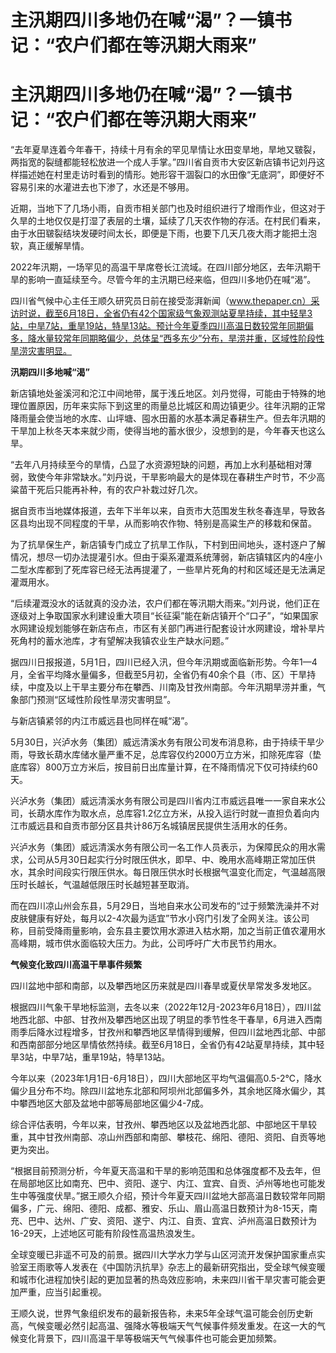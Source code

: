 # 主汛期四川多地仍在喊“渴”？一镇书记：“农户们都在等汛期大雨来”

# 主汛期四川多地仍在喊“渴”？一镇书记：“农户们都在等汛期大雨来”

“去年夏旱连着今年春干，持续十月有余的罕见旱情让水田变旱地，旱地又皲裂，两指宽的裂缝都能轻松放进一个成人手掌。”四川省自贡市大安区新店镇书记刘丹这样描述她在村里走访时看到的情形。她形容干涸裂口的水田像“无底洞”，即便好不容易引来的水灌进去也下渗了，水还是不够用。

近期，当地下了几场小雨，自贡市相关部门也及时组织进行了增雨作业，但这对于久旱的土地仅仅是打湿了表层的土壤，延续了几天农作物的存活。在村民们看来，由于水田皲裂结块发硬时间太长，即便是下雨，也要下几天几夜大雨才能把土泡软，真正缓解旱情。

2022年汛期，一场罕见的高温干旱席卷长江流域。在四川部分地区，去年汛期干旱的影响一直延续至今。尽管今年的主汛期已经来临，但四川多地仍在喊“渴”。

四川省气候中心主任王顺久研究员日前在接受澎湃新闻（www.thepaper.cn）采访时说，截至6月18日，全省仍有42个国家级气象观测站夏旱持续，其中轻旱3站，中旱7站，重旱19站，特旱13站。预计今年夏季四川高温日数较常年同期偏多，降水量较常年同期略偏少，总体呈“西多东少”分布，旱涝并重，区域性阶段性旱涝灾害明显。

**汛期四川多地喊“渴”**

新店镇地处釜溪河和沱江中间地带，属于浅丘地区。刘丹觉得，可能由于特殊的地理位置原因，历年来实际下到这里的雨量总比城区和周边镇更少。往年汛期的正常降雨量会使当地的水库、山坪塘、囤水田蓄的水基本满足春耕生产。但去年汛期的干旱加上秋冬天本来就少雨，使得当地的蓄水很少，没想到的是，今年春天也这么旱。

“去年八月持续至今的旱情，凸显了水资源短缺的问题，再加上水利基础相对薄弱，致使今年非常缺水。”刘丹说，干旱影响最大的是体现在春耕生产时节，不少高粱苗干死后只能再补种，有的农户补栽过好几次。

据自贡市当地媒体报道，去年下半年以来，自贡市大范围发生秋冬春连旱，导致各区县均出现不同程度的干旱，从而影响农作物、特别是高粱生产的移栽和保苗。

为了抗旱保生产，新店镇专门成立了抗旱工作队，下村到田间地头，逐村逐户了解情况，想尽一切办法提灌引水。但由于渠系灌溉系统薄弱，新店镇辖区内的4座小二型水库都到了死库容已经无法再提灌了，一些旱片死角的村和区域还是无法满足灌溉用水。

“后续灌溉没水的话就真的没办法，农户们都在等汛期大雨来。”刘丹说，他们正在逐级对上争取国家水利建设重大项目“长征渠”能在新店镇开个“口子”，“如果国家水网建设规划能够在新店布点，市区有关部门再进行配套设计水网建设，增补旱片死角村的蓄水池库，才有望解决我镇农业生产缺水问题。”

据四川日报报道，5月1日，四川已经入汛，但今年汛期或面临新形势。今年1—4月，全省平均降水量偏多，但截至5月初，全省仍有40余个县（市、区）干旱持续，中度及以上干旱主要分布在攀西、川南及甘孜州南部。今年汛期旱涝并重，气象部门预测“区域性阶段性旱涝灾害明显”。

与新店镇紧邻的内江市威远县也同样在喊“渴”。

5月30日，兴泸水务（集团）威远清溪水务有限公司发布消息称，由于持续干旱少雨，导致长葫水库储水量严重不足，总库容仅约2000万立方米，扣除死库容（垫底库容）800万立方米后，按目前日出库量计算，在不降雨情况下仅可持续约60天。

兴泸水务（集团）威远清溪水务有限公司是四川省内江市威远县唯一一家自来水公司，长葫水库作为取水点，总库容1.2亿立方米，从投入运行时就一直担负着向内江市威远县和自贡市部分区县共计86万名城镇居民提供生活用水的任务。

兴泸水务（集团）威远清溪水务有限公司一名工作人员表示，为保障民众的用水需求，公司从5月30日起实行分时限压供水，即早、中、晚用水高峰期正常加压供水，其余时间段实行限压供水。每日限压供水时长根据气温变化而定，气温越高限压时长越长，气温越低限压时长越短甚至取消。

而在四川凉山州会东县，5月29日，当地自来水公司发布的“过于频繁洗澡并不对皮肤健康有好处，每月以2-4次最为适宜”节水小窍门引发了全网关注。该公司称，目前受降雨量影响，会东县主要饮用水源进入枯水期，加之当前正值农灌用水高峰期，城市供水面临较大压力。为此，公司呼吁广大市民节约用水。

**气候变化致四川高温干旱事件频繁**

四川盆地中部和南部，以及攀西地区历来就是四川春旱或夏伏旱常发多发地区。

根据四川气象干旱地标监测，去冬以来（2022年12月-2023年6月18日），四川盆地西北部、中部、甘孜州及攀西地区出现了明显的季节性冬干春旱，6月进入西南雨季后降水过程增多，甘孜州和攀西地区旱情得到缓解，但四川盆地西北部、中部和西南部部分地区旱情依然持续。截至6月18日，全省仍有42站夏旱持续，其中轻旱3站，中旱7站，重旱19站，特旱13站。

今年以来（2023年1月1日-6月18日），四川大部地区平均气温偏高0.5-2℃，降水偏少且分布不均。除四川盆地东北部和阿坝州北部偏多外，其余地区降水偏少，其中攀西地区大部及盆地中部等局部地区偏少4-7成。

综合评估表明，今年以来，甘孜州、攀西地区以及盆地西北部、中部地区干旱较重，其中甘孜州南部、凉山州西部和南部、攀枝花、绵阳、德阳、资阳、自贡等地更为突出。

“根据目前预测分析，今年夏天高温和干旱的影响范围和总体强度都不及去年，但在局部地区比如南充、巴中、资阳、遂宁、内江、宜宾、自贡、泸州等地也可能发生中等强度伏旱。”据王顺久介绍，预计今年夏天四川盆地大部高温日数较常年同期偏多，广元、绵阳、德阳、成都、雅安、乐山、眉山高温日数预计为8-15天，南充、巴中、达州、广安、资阳、遂宁、内江、自贡、宜宾、泸州高温日数预计为16-29天，上述地区可能有阶段性高温热浪发生。

全球变暖已非遥不可及的前景。据四川大学水力学与山区河流开发保护国家重点实验室王雨歌等人发表在《中国防汛抗旱》杂志上的最新研究指出，受全球气候变暖和城市化进程加快引起的更加显著的热岛效应影响，未来四川省干旱灾害可能会更加严重，应当引起重视。

王顺久说，世界气象组织发布的最新报告称，未来5年全球气温可能会创历史新高，气候变暖必然引起高温、强降水等极端天气气候事件频发重发。在这一大的气候变化背景下，四川高温干旱等极端天气气候事件也可能会更加频繁。

